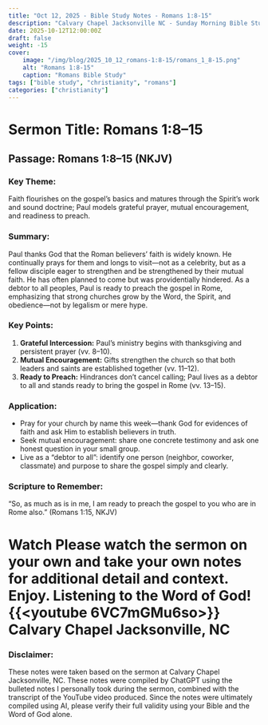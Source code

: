 ```yaml
---
title: "Oct 12, 2025 - Bible Study Notes - Romans 1:8-15"
description: "Calvary Chapel Jacksonville NC - Sunday Morning Bible Study for 10/12/2025"
date: 2025-10-12T12:00:00Z
draft: false
weight: -15
cover:
    image: "/img/blog/2025_10_12_romans-1:8-15/romans_1_8-15.png"
    alt: "Romans 1:8-15"
    caption: "Romans Bible Study"
tags: ["bible study", "christianity", "romans"]
categories: ["christianity"]
---
```


# Sermon Title: Romans 1:8–15
## Passage: Romans 1:8–15 (NKJV)
### Key Theme:
Faith flourishes on the gospel’s basics and matures through the Spirit’s work and sound doctrine; Paul models grateful prayer, mutual encouragement, and readiness to preach.

### Summary:
Paul thanks God that the Roman believers’ faith is widely known. He continually prays for them and longs to visit—not as a celebrity, but as a fellow disciple eager to strengthen and be strengthened by their mutual faith. He has often planned to come but was providentially hindered. As a debtor to all peoples, Paul is ready to preach the gospel in Rome, emphasizing that strong churches grow by the Word, the Spirit, and obedience—not by legalism or mere hype.

### Key Points:
1. **Grateful Intercession:** Paul’s ministry begins with thanksgiving and persistent prayer (vv. 8–10).
2. **Mutual Encouragement:** Gifts strengthen the church so that both leaders and saints are established together (vv. 11–12).
3. **Ready to Preach:** Hindrances don’t cancel calling; Paul lives as a debtor to all and stands ready to bring the gospel in Rome (vv. 13–15).

### Application:
- Pray for your church by name this week—thank God for evidences of faith and ask Him to establish believers in truth.  
- Seek mutual encouragement: share one concrete testimony and ask one honest question in your small group.  
- Live as a “debtor to all”: identify one person (neighbor, coworker, classmate) and purpose to share the gospel simply and clearly.

### Scripture to Remember:
“So, as much as is in me, I am ready to preach the gospel to you who are in Rome also.” (Romans 1:15, NKJV)

# Watch Please watch the sermon on your own and take your own notes for additional detail and context. Enjoy. Listening to the Word of God!  {{<youtube 6VC7mGMu6so>}} **Calvary Chapel Jacksonville, NC** 

### Disclaimer:
These notes were taken based on the sermon at Calvary Chapel Jacksonville, NC. These notes were compiled by ChatGPT using the bulleted notes I personally took during the sermon, combined with the transcript of the YouTube video produced. Since the notes were ultimately compiled using AI, please verify their full validity using your Bible and the Word of God alone.